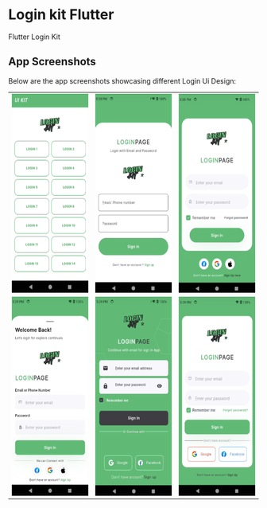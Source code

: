 # Login kit Flutter 
 Flutter Login Kit



## App Screenshots

Below are the app screenshots showcasing different Login Ui Design:

<table>
  <tr>
    <td><img src="./screenshot/1.png" width="200" height="400" alt="Main Screen" /></td>
    <td><img src="./screenshot/2.png" width="200" height="400" alt="Login Screen" /></td>
    <td><img src="./screenshot/3.png" width="200" height="400" alt="Login Screen" /></td>
  </tr>
  <tr>
    <td><img src="./screenshot/4.png" width="200" height="400" alt="Login Screen" /></td>
    <td><img src="./screenshot/5.png" width="200" height="400" alt="Login Screen" /></td>
    <td><img src="./screenshot/6.png" width="200" height="400" alt="Login Screen" /></td>
    </tr>
</table>